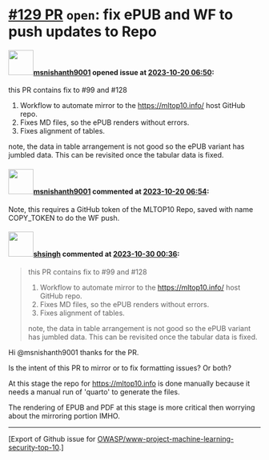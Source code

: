 # [\#129 PR](https://github.com/OWASP/www-project-machine-learning-security-top-10/pull/129) `open`: fix ePUB and WF to push updates to Repo

#### <img src="https://avatars.githubusercontent.com/u/49409979?u=069bd6928cc6b4b478a304e0eb660ad4cb9cb505&v=4" width="50">[msnishanth9001](https://github.com/msnishanth9001) opened issue at [2023-10-20 06:50](https://github.com/OWASP/www-project-machine-learning-security-top-10/pull/129):

this PR contains fix to #99 and #128 

1. Workflow to automate mirror to the https://mltop10.info/ host GitHub repo.
2. Fixes MD files, so the ePUB renders without errors.
3. Fixes alignment of tables.

note, the data in table arrangement is not good so the ePUB variant has jumbled data. This can be revisited once the tabular data is fixed.

#### <img src="https://avatars.githubusercontent.com/u/49409979?u=069bd6928cc6b4b478a304e0eb660ad4cb9cb505&v=4" width="50">[msnishanth9001](https://github.com/msnishanth9001) commented at [2023-10-20 06:54](https://github.com/OWASP/www-project-machine-learning-security-top-10/pull/129#issuecomment-1772185642):

Note, this requires a GitHub token of the MLTOP10 Repo, saved with name COPY_TOKEN to do the WF push.

#### <img src="https://avatars.githubusercontent.com/u/412800?v=4" width="50">[shsingh](https://github.com/shsingh) commented at [2023-10-30 00:36](https://github.com/OWASP/www-project-machine-learning-security-top-10/pull/129#issuecomment-1784304978):

> this PR contains fix to #99 and #128
> 
> 1. Workflow to automate mirror to the https://mltop10.info/ host GitHub repo.
> 2. Fixes MD files, so the ePUB renders without errors.
> 3. Fixes alignment of tables.
> 
> note, the data in table arrangement is not good so the ePUB variant has jumbled data. This can be revisited once the tabular data is fixed.

Hi @msnishanth9001 thanks for the PR.

Is the intent of this PR to mirror or to fix formatting issues? Or both?

At this stage the repo for https://mltop10.info is done manually because it needs a manual run of 'quarto' to generate the files. 

The rendering of EPUB and PDF at this stage is more critical then worrying about the mirroring portion IMHO.


-------------------------------------------------------------------------------



[Export of Github issue for [OWASP/www-project-machine-learning-security-top-10](https://github.com/OWASP/www-project-machine-learning-security-top-10).]

